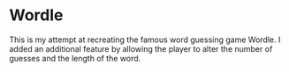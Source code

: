 # Wordle 

This is my attempt at recreating the famous word guessing game Wordle. I added an additional feature by allowing the player to alter the number of guesses and the length of the word.

